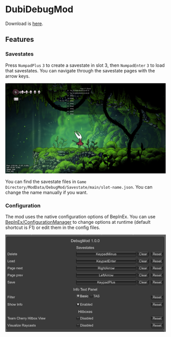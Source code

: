 # DubiDebugMod

Download is [here](https://github.com/jakobhellermann/Silksong-DubiDebugMod/releases).

## Features

### Savestates

Press `NumpadPlus` `3` to create a savestate in slot 3, then `NumpadEnter` `3` to load that savestates. You can navigate through the savestate pages with the arrow keys.

![savestate UI](./docs/savestates.png)

You can find the savestate files in `Game Directory/ModData/DebugMod/Savestate/main/slot-name.json`. You can change the name manually if you want.

### Configuration

The mod uses the native configuration options of BepInEx.
You can use [BepInEx/ConfigurationManager](https://github.com/BepInEx/BepInEx.ConfigurationManager) to change options at runtime (default shortcut is F1) or edit them in the config files.

![configuration options](./docs/config.png)

